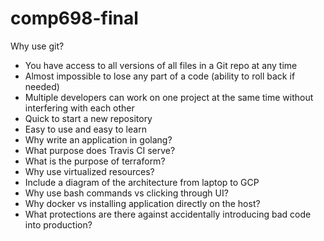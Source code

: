 # comp698-final
 Why use git?
* You have access to all versions of all files in a Git repo at any time
* Almost impossible to lose any part of a code (ability to roll back if needed)
* Multiple developers can work on one project at the same time without interfering with each other
* Quick to start a new repository
* Easy to use and easy to learn 
* Why write an application in golang?
* What purpose does Travis CI serve?
* What is the purpose of terraform?
* Why use virtualized resources?
* Include a diagram of the architecture from laptop to GCP
* Why use bash commands vs clicking through UI?
* Why docker vs installing application directly on the host?
* What protections are there against accidentally introducing bad code into production?
